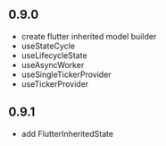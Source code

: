 ## 0.9.0

* create flutter inherited model builder
* useStateCycle
* useLifecycleState
* useAsyncWorker
* useSingleTickerProvider
* useTickerProvider

## 0.9.1

* add FlutterInheritedState